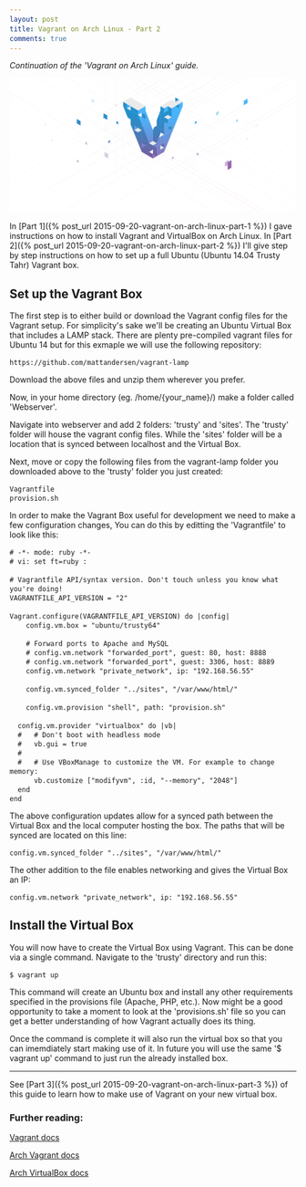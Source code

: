 ```yaml
---
layout: post
title: Vagrant on Arch Linux - Part 2
comments: true
---
```


*Continuation of the 'Vagrant on Arch Linux' guide.*

![Vagrant Banner](/public/images/posts/vagrant_banner.png)

In [Part 1]({% post_url 2015-09-20-vagrant-on-arch-linux-part-1 %}) I gave instructions on how to install Vagrant and VirtualBox on Arch Linux. In [Part 2]({% post_url 2015-09-20-vagrant-on-arch-linux-part-2 %}) I'll give step by step instructions on how to set up a full Ubuntu (Ubuntu 14.04 Trusty Tahr) Vagrant box.

## Set up the Vagrant Box

The first step is to either build or download the Vagrant config files for the Vagrant setup. For simplicity's sake we'll be creating an Ubuntu Virtual Box that includes a LAMP stack. There are plenty pre-compiled vagrant files for Ubuntu 14 but for this exmaple we will use the following repository:

    https://github.com/mattandersen/vagrant-lamp

Download the above files and unzip them wherever you prefer.

Now, in your home directory (eg. /home/{your_name}/) make a folder called 'Webserver'.

Navigate into webserver and add 2 folders:  'trusty' and 'sites'. The 'trusty' folder will house the vagrant config files. While the 'sites' folder will be a location that is synced between localhost and the Virtual Box.

Next, move or copy the following files from the vagrant-lamp folder you downloaded above to the 'trusty' folder you just created:

    Vagrantfile
    provision.sh

In order to make the Vagrant Box useful for development we need to make a few configuration changes, You can do this by editting the 'Vagrantfile' to look like this:

    # -*- mode: ruby -*-
    # vi: set ft=ruby :

    # Vagrantfile API/syntax version. Don't touch unless you know what you're doing!
    VAGRANTFILE_API_VERSION = "2"

    Vagrant.configure(VAGRANTFILE_API_VERSION) do |config|
        config.vm.box = "ubuntu/trusty64"

        # Forward ports to Apache and MySQL
        # config.vm.network "forwarded_port", guest: 80, host: 8888
        # config.vm.network "forwarded_port", guest: 3306, host: 8889
        config.vm.network "private_network", ip: "192.168.56.55"

        config.vm.synced_folder "../sites", "/var/www/html/"

        config.vm.provision "shell", path: "provision.sh"

      config.vm.provider "virtualbox" do |vb|
      #   # Don't boot with headless mode
      #   vb.gui = true
      #
      #   # Use VBoxManage to customize the VM. For example to change memory:
          vb.customize ["modifyvm", :id, "--memory", "2048"]
      end
    end

The above configuration updates allow for a synced path between the Virtual Box and the local computer hosting the box. The paths that will be synced are located on this line:

    config.vm.synced_folder "../sites", "/var/www/html/"

The other addition to the file enables networking and gives the Virtual Box an IP:

    config.vm.network "private_network", ip: "192.168.56.55"

## Install the Virtual Box

You will now have to create the Virtual Box using Vagrant. This can be done via a single command. Navigate to the 'trusty' directory and run this:

    $ vagrant up

This command will create an Ubuntu box and install any other requirements specified in the provisions file (Apache, PHP, etc.). Now might be a good opportunity to take a moment to look at the 'provisions.sh' file so you can get a better understanding of how Vagrant actually does its thing.

Once the command is complete it will also run the virtual box so that you can imemdiately start making use of it. In future you will use the same '$ vagrant up' command to just run the already installed box.

* * *

See [Part 3]({% post_url 2015-09-20-vagrant-on-arch-linux-part-3 %}) of this guide to learn how to make use of Vagrant on your new virtual box.

### Further reading:

[Vagrant docs](https://docs.vagrantup.com/v2/)

[Arch Vagrant docs](https://wiki.archlinux.org/index.php/Vagrant)

[Arch VirtualBox docs](https://wiki.archlinux.org/index.php/VirtualBox)